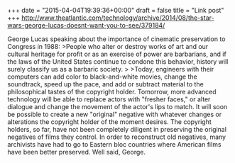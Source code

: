 +++
date = "2015-04-04T19:39:36+00:00"
draft = false
title = "Link post"
+++
http://www.theatlantic.com/technology/archive/2014/08/the-star-wars-george-lucas-doesnt-want-you-to-see/379184/

George Lucas speaking about the importance of cinematic preservation to Congress in 1988: >People who alter or destroy works of art and our cultural heritage for profit or as an exercise of power are barbarians, and if the laws of the United States continue to condone this behavior, history will surely classify us as a barbaric society. > >Today, engineers with their computers can add color to black-and-white movies, change the soundtrack, speed up the pace, and add or subtract material to the philosophical tastes of the copyright holder. Tomorrow, more advanced technology will be able to replace actors with "fresher faces," or alter dialogue and change the movement of the actor's lips to match. It will soon be possible to create a new "original" negative with whatever changes or alterations the copyright holder of the moment desires. The copyright holders, so far, have not been completely diligent in preserving the original negatives of films they control. In order to reconstruct old negatives, many archivists have had to go to Eastern bloc countries where American films have been better preserved. Well said, George.
